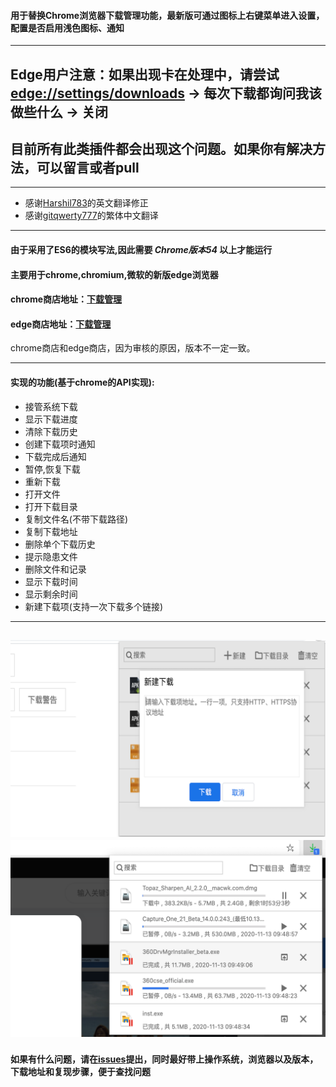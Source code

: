 #### 用于替换Chrome浏览器下载管理功能，最新版可通过图标上右键菜单进入设置，配置是否启用浅色图标、通知
---

## Edge用户注意：如果出现卡在处理中，请尝试 [edge://settings/downloads](edge://settings/downloads) -> 每次下载都询问我该做些什么 -> 关闭
## 目前所有此类插件都会出现这个问题。如果你有解决方法，可以留言或者pull

---

+ 感谢[Harshil783](https://github.com/Harshil783)的英文翻译修正
+ 感谢[gitqwerty777](https://github.com/gitqwerty777)的繁体中文翻译

---
#### 由于采用了ES6的模块写法,因此需要 ***Chrome版本54*** 以上才能运行
#### 主要用于chrome,chromium,微软的新版edge浏览器
#### chrome商店地址：[下载管理](https://chrome.google.com/webstore/detail/%E4%B8%8B%E8%BD%BD%E7%AE%A1%E7%90%86/dgoaeahpciglgomkbmfblkcfanpfckhb) 
#### edge商店地址：[下载管理](https://microsoftedge.microsoft.com/addons/detail/%E4%B8%8B%E8%BD%BD%E7%AE%A1%E7%90%86/oljecelfndgchlbkmodifnpodpialkjo)

chrome商店和edge商店，因为审核的原因，版本不一定一致。
 
---
#### 实现的功能(基于chrome的API实现):
- 接管系统下载
- 显示下载进度
- 清除下载历史
- 创建下载项时通知
- 下载完成后通知
- 暂停,恢复下载
- 重新下载
- 打开文件
- 打开下载目录
- 复制文件名(不带下载路径)
- 复制下载地址
- 删除单个下载历史
- 提示隐患文件
- 删除文件和记录
- 显示下载时间
- 显示剩余时间
- 新建下载项(支持一次下载多个链接)
---
![预览图](/preview/1280%20800%204.png)
![预览图](/preview/1280%20800%202.png)
---
#### 如果有什么问题，请在[issues](https://github.com/yhl452493373/DownloadManager/issues)提出，同时最好带上操作系统，浏览器以及版本，下载地址和复现步骤，便于查找问题
